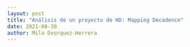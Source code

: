 ```yaml
---
layout: post
title: "Análisis de un proyecto de HD: Mapping Decadence"
date: 2021-08-30
author: Mila Dvorquez-Herrera
---
```

